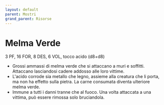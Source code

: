 ```yaml
---
layout: default
parent: Mostri
grand_parent: Risorse
---
```


# Melma Verde

3 PF, 16 FOR, 8 DES, 6 VOL, tocco acido (d8+d8)

- Grossi ammassi di melma verde che si attaccano a muri e soffitti. Attaccano lasciandosi cadere addosso alle loro vittime.
- L'acido corrode sia metallo che legno, assieme alla creatura che li porta, ma non ha effetto sulla pietra. La carne consumata diventa ulteriore melma verde.
- Immune a tutti i danni tranne che al fuoco. Una volta attaccata a una vittima, può essere rimossa solo bruciandola.
